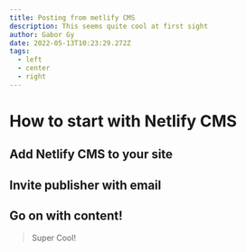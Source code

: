 ```yaml
---
title: Posting from metlify CMS
description: This seems quite cool at first sight
author: Gabor Gy
date: 2022-05-13T10:23:29.272Z
tags:
  - left
  - center
  - right
---
```

# How to start with Netlify CMS

## Add Netlify CMS to your site

## Invite publisher with email

## Go on with content!

> Super Cool!
